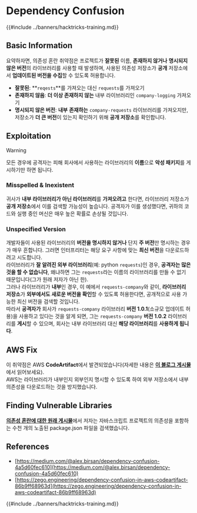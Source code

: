 # Dependency Confusion

{{#include ../banners/hacktricks-training.md}}


## Basic Information

요약하자면, 의존성 혼란 취약점은 프로젝트가 **잘못된** 이름, **존재하지 않거나** **명시되지 않은 버전**의 라이브러리를 사용할 때 발생하며, 사용된 의존성 저장소가 **공개** 저장소에서 **업데이트된 버전을 수집**할 수 있도록 허용합니다.

- **잘못된**: **`reqests`**를 가져오는 대신 `requests`를 가져오기
- **존재하지 않음**: **더 이상 존재하지 않는** 내부 라이브러리인 `company-logging` 가져오기
- **명시되지 않은 버전**: **내부** **존재하는** `company-requests` 라이브러리를 가져오지만, 저장소가 **더 큰 버전**이 있는지 확인하기 위해 **공개 저장소**를 확인합니다.

## Exploitation

> [!WARNING]
> 모든 경우에 공격자는 피해 회사에서 사용하는 라이브러리의 **이름**으로 **악성 패키지**를 게시하기만 하면 됩니다.

### Misspelled & Inexistent

귀사가 **내부 라이브러리가 아닌 라이브러리**를 **가져오려고** 한다면, 라이브러리 저장소가 **공개 저장소**에서 이를 검색할 가능성이 높습니다. 공격자가 이를 생성했다면, 귀하의 코드와 실행 중인 머신은 매우 높은 확률로 손상될 것입니다.

### Unspecified Version

개발자들이 사용된 라이브러리의 **버전을 명시하지 않거나** 단지 **주 버전**만 명시하는 경우가 매우 흔합니다. 그러면 인터프리터는 해당 요구 사항에 맞는 **최신 버전**을 다운로드하려고 시도합니다.\
라이브러리가 **잘 알려진 외부 라이브러리**(예: python `requests`)인 경우, **공격자는 많은 것을 할 수 없습니다**, 왜냐하면 그는 `requests`라는 이름의 라이브러리를 만들 수 없기 때문입니다(그가 원래 저자가 아닌 한).\
그러나 라이브러리가 **내부**인 경우, 이 예에서 `requests-company`와 같이, **라이브러리 저장소**가 **외부에서도 새로운 버전을 확인**할 수 있도록 허용한다면, 공개적으로 사용 가능한 최신 버전을 검색할 것입니다.\
따라서 **공격자가** 회사가 `requests-company` 라이브러리 **버전 1.0.1**(소규모 업데이트 허용)을 사용하고 있다는 것을 알게 되면, 그는 `requests-company` **버전 1.0.2** 라이브러리를 **게시**할 수 있으며, 회사는 내부 라이브러리 대신 **해당 라이브러리**를 **사용하게 됩니다**.

## AWS Fix

이 취약점은 AWS **CodeArtifact**에서 발견되었습니다(자세한 내용은 [**이 블로그 게시물**](https://zego.engineering/dependency-confusion-in-aws-codeartifact-86b9ff68963d)에서 읽어보세요).\
AWS는 라이브러리가 내부인지 외부인지 명시할 수 있도록 하여 외부 저장소에서 내부 의존성을 다운로드하는 것을 방지했습니다.

## Finding Vulnerable Libraries

[**의존성 혼란에 대한 원래 게시물**](https://medium.com/@alex.birsan/dependency-confusion-4a5d60fec610)에서 저자는 자바스크립트 프로젝트의 의존성을 포함하는 수천 개의 노출된 package.json 파일을 검색했습니다.

## References

- [https://medium.com/@alex.birsan/dependency-confusion-4a5d60fec610](https://medium.com/@alex.birsan/dependency-confusion-4a5d60fec610)
- [https://zego.engineering/dependency-confusion-in-aws-codeartifact-86b9ff68963d](https://zego.engineering/dependency-confusion-in-aws-codeartifact-86b9ff68963d)


{{#include ../banners/hacktricks-training.md}}
